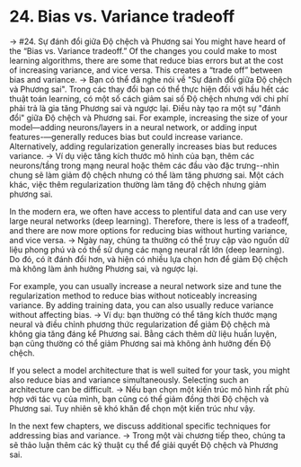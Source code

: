 # 24. Bias vs. Variance tradeoff
->
#24. Sự đánh đổi giữa Độ chệch và Phương sai
You might have heard of the “Bias vs. Variance tradeoff.” Of the changes you could make to most learning algorithms, there are some that reduce bias errors but at the cost of increasing variance, and vice versa. This creates a “trade off” between bias and variance.
->
Bạn có thể đã nghe nói về "Sự đánh đổi giữa Độ chệch và Phương sai". Trong các thay đổi bạn có thể thực hiện đối với hầu hết các thuật toán learning, có một số cách giảm sai số Độ chệch nhưng với chi phí phải trả là gia tăng Phương sai và ngược lại. Điều này tạo ra một sự "đánh đổi" giữa Độ chệch và Phương sai.
For example, increasing the size of your model—adding neurons/layers in a neural network, or adding input features-—generally reduces bias but could increase variance. Alternatively, adding regularization generally increases bias but reduces variance.
->
Ví dụ việc tăng kích thước mô hình của bạn, thêm các neurons/tầng trong mạng neural hoặc thêm các đầu vào đặc trưng--nhìn chung sẽ làm giảm độ chệch nhưng có thể làm tăng phương sai. Một cách khác, việc thêm regularization thường làm tăng độ chệch nhưng giảm phương sai.

In the modern era, we often have access to plentiful data and can use very large neural networks (deep learning). Therefore, there is less of a tradeoff, and there are now more options for reducing bias without hurting variance, and vice versa.
->
Ngày nay, chúng ta thường có thể truy cập vào nguồn dữ liệu phong phú và có thể sử dụng các mạng neural rất lớn (deep learning). Do đó, có ít đánh đổi hơn, và hiện có nhiều lựa chọn hơn để giảm Độ chệch mà không làm ảnh hưởng Phương sai, và ngược lại.

For example, you can usually increase a neural network size and tune the regularization method to reduce bias without noticeably increasing variance. By adding training data, you can also usually reduce variance without affecting bias.
->
Ví dụ: bạn thường có thể tăng kích thước mạng neural và điều chỉnh phương thức regularization để giảm Độ chệch mà không gia tăng đáng kể Phương sai. Bằng cách thêm dữ liệu huấn luyện, bạn cũng thường có thể giảm Phương sai mà không ảnh hưởng đến Độ chệch.

If you select a model architecture that is well suited for your task, you might also reduce bias and variance simultaneously. Selecting such an architecture can be difficult.
->
Nếu bạn chọn một kiến ​​trúc mô hình rất phù hợp với tác vụ của mình, bạn cũng có thể giảm đồng thời Độ chệch và Phương sai. Tuy nhiên sẽ khó khăn để chọn một kiến ​​trúc như vậy.

In the next few chapters, we discuss additional specific techniques for addressing bias and variance.
->
Trong một vài chương tiếp theo, chúng ta sẽ thảo luận thêm các kỹ thuật cụ thể để giải quyết Độ chệch và Phương sai.
